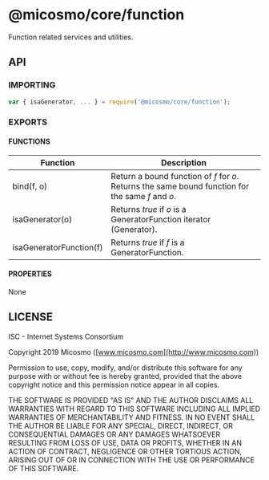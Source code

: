# @micosmo/core/function

Function related services and utilities.

## API

### IMPORTING

```javascript
var { isaGenerator, ... } = require('@micosmo/core/function');
```

### EXPORTS

#### FUNCTIONS

Function | Description
-------- | -----------
bind(f,&nbsp;o) | Return a bound function of *f* for *o*. Returns the same bound function for the same *f* and *o*.
isaGenerator(o) | Returns *true* if *o* is a GeneratorFunction iterator (Generator).
isaGeneratorFunction(f) | Returns *true* if *f* is a GeneratorFunction.

#### PROPERTIES

  None

## LICENSE

ISC - Internet Systems Consortium

Copyright 2019 Micosmo ([www.micosmo.com](http://www.micosmo.com))

Permission to use, copy, modify, and/or distribute this software for any purpose with or without fee is hereby granted, provided that the above copyright notice and this permission notice appear in all copies.

THE SOFTWARE IS PROVIDED "AS IS" AND THE AUTHOR DISCLAIMS ALL WARRANTIES WITH REGARD TO THIS SOFTWARE INCLUDING ALL IMPLIED WARRANTIES OF MERCHANTABILITY AND FITNESS. IN NO EVENT SHALL THE AUTHOR BE LIABLE FOR ANY SPECIAL, DIRECT, INDIRECT, OR CONSEQUENTIAL DAMAGES OR ANY DAMAGES WHATSOEVER RESULTING FROM LOSS OF USE, DATA OR PROFITS, WHETHER IN AN ACTION OF CONTRACT, NEGLIGENCE OR OTHER TORTIOUS ACTION, ARISING OUT OF OR IN CONNECTION WITH THE USE OR PERFORMANCE OF THIS SOFTWARE.
